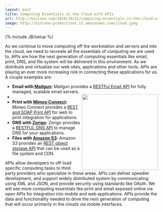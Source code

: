 ```yaml
---
layout: post
title: Computing Essentials in the Cloud with APIs
url: http://kinlane.com/2010/10/31/computing-essentials-in-the-cloud-with-apis/
image: http://kinlane-productions.s3.amazonaws.com/cloud.jpeg
---
```

{% include JB/setup %}
<p>
     As we continue to move computing off the workstation and servers and into the cloud, we need to recreate all the essentials of computing we are used to. APIs are how the next generation of computing essentials like email, print, DNS, and file system will be delivered in this environment. As we distribute and virtualize our web sites, applications and other tools, APIs are playing an ever more increasing role in connecting these applications for us. A couple examples are:
</p>
<ul class="mainlist">
     <li>
          <strong>Email with <a href="http://www.mailgun.net/">Mailgun</a>:</strong> Mailgun provides a <a href="http://www.mailgun.net/">RESTFul Email API</a> for fully managed, scalable email servers.
     </li>
     <li class="c2">
          <img class="c1" src="http://kinlane-productions.s3.amazonaws.com/cloud.jpeg" alt="" width="250" align="right" />
     </li>
     <li>
          <strong>Print with <a href="http://www.mimeo.com/solutions/mimeo-connect.php">Mimeo Connect</a>:</strong> Mimeo Connect provides a <a href="http://www.mimeo.com/solutions/mimeo-connect.php">REST and SOAP Print API</a> for web to print integration for applications.
     </li>
     <li>
          <strong>DNS with <a href="http://www.zerigo.com/">Zerigo</a>:</strong> Zerigo provides a <a href="http://www.zerigo.com/">RESTFUL DNS API</a> to manage DNS for your applications.
     </li>
     <li>
          <strong>Files with <a href="http://aws.amazon.com/s3/">Amazon S3</a>:</strong> Amazon S3 provides an <a href="http://aws.amazon.com/s3/">REST object storage API</a> that can be used as a file system and CDN.
     </li>
</ul>
<p>
     APIs allow developers to off-load specific computing tasks to third party providers who specialize in these areas. APIs can deliver speedier development, and support widely distributed system by communicating using XML and JSON, and provide security using standards like OAuth. We will see more computing essentials like print and email exposed online via open APIs for integration into mobile and web applications. APIs provide the data and functionality needed to drive the next generation of computing that will occur primarily in the clouds via mobile interfaces.
</p>